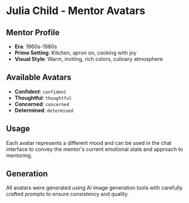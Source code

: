 # Julia Child - Mentor Avatars

## Mentor Profile
- **Era**: 1960s-1980s
- **Prime Setting**: Kitchen, apron on, cooking with joy
- **Visual Style**: Warm, inviting, rich colors, culinary atmosphere

## Available Avatars
- **Confident**: `confident`
- **Thoughtful**: `thoughtful`
- **Concerned**: `concerned`
- **Determined**: `determined`

## Usage
Each avatar represents a different mood and can be used in the chat interface to convey the mentor's current emotional state and approach to mentoring.

## Generation
All avatars were generated using AI image generation tools with carefully crafted prompts to ensure consistency and quality.
